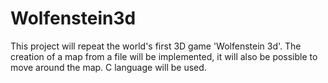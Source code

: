 # Wolfenstein3d
This project will repeat the world's first 3D game 'Wolfenstein 3d'. The creation of a map from a file will be implemented, it will also be possible to move around the map. C language will be used.
